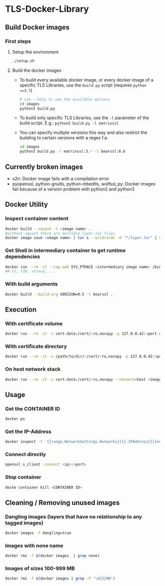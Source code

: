 # TLS-Docker-Library

## Build Docker images

### First steps

1. Setup the environment
    ```bash
    ./setup.sh
    ```
1. Build the docker images
    * To build every available docker image, or every docker image of a specific TLS Libraries, use the `build.py` script (requires `python >=3.7`)
        ```bash
        # use --help to see the available options
        cd images
        python3 build.py
        ```
    * To build only specific TLS Libraries, use the `-l` parameter of the build script. E.g.: `python3 build.py -l matrixssl`
    * You can specify multiple versions this way and also restrict the building to certain versions with a regex f.e.
        
        ```bash
        cd images
        python3 build.py -l matrixssl:3.* -l bearssl:0.6
        ```

## Currently broken images

- s2n: Docker image fails with a compilation error
- pyopenssl, python-gnutls, python-mbedtls, wolfssl_py: Docker images fail because of a version problem with python2 and python3

## Docker Utility

### Inspect container content

```bash
docker build --squash -t <image name> . 
#without squash there are multiple layer.tar files
docker image save <image name> | tar x --wildcards -O "*/layer.tar" | tar t
```

### Get Shell in intermediary container to get runtime dependencies

```bash
docker run --rm -it --cap-add SYS_PTRACE <intermediary image name> /bin/sh 
## ls, ldd, strace, ...
```

### With build arguments

```bash
docker build --build-arg VERSION=0.5 -t bearssl .
```

## Execution

### With certificate volume

```bash
docker run --rm -it -v cert-data:/cert/:ro,nocopy -p 127.0.0.42:<port on host>:<port of internal tls server> <image name> options...
```

### With certificate directory

```bash
docker run --rm -it -v /path/to/dir/:/cert/:ro,nocopy -p 127.0.0.42:<port on host>:<port of internal tls server> <image name> options...
```

### On host network stack

```bash
docker run --rm -it -v cert-data:/cert/:ro,nocopy --network=host <image name> options...
```

## Usage

### Get the CONTAINER ID

```bash
docker ps
```

### Get the IP-Address

```bash
docker inspect -f '{{range.NetworkSettings.Networks}}{{.IPAddress}}{{end}}' <CONTAINER ID>
```

### Connect directly

```bash
openssl s_client -connect <ip>:<port>
```

### Stop container

```bash
docke container kill <CONTAINER ID>
```

## Cleaning / Removing unused images

### Dangling images (layers that have no relationship to any tagged images)

```bash
docker images -f dangling=true
```

### Images with none name

```bash
docker rmi -f $(docker images  | grep none)
```

### Images of sizes 100-999 MB

```bash
docker rmi -f $(docker images | grep -P "\d{3}MB")
```

